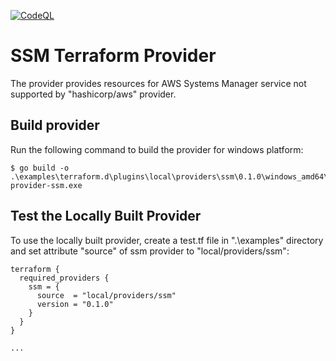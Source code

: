 [![CodeQL](https://github.com/pbobov/terraform-provider-ssm/actions/workflows/codeql.yml/badge.svg)](https://github.com/pbobov/terraform-provider-ssm/actions/workflows/codeql.yml)

# SSM Terraform Provider

The provider provides resources for AWS Systems Manager service not supported by "hashicorp/aws" provider.

## Build provider

Run the following command to build the provider for windows platform:

```shell
$ go build -o .\examples\terraform.d\plugins\local\providers\ssm\0.1.0\windows_amd64\terraform-provider-ssm.exe
```

## Test the Locally Built Provider

To use the locally built provider, create a test.tf file in ".\examples" directory and set attribute "source" of ssm provider to "local/providers/ssm":

```teraform
terraform {
  required_providers {
    ssm = {
      source  = "local/providers/ssm"
      version = "0.1.0"
    }
  }
}

...
```
